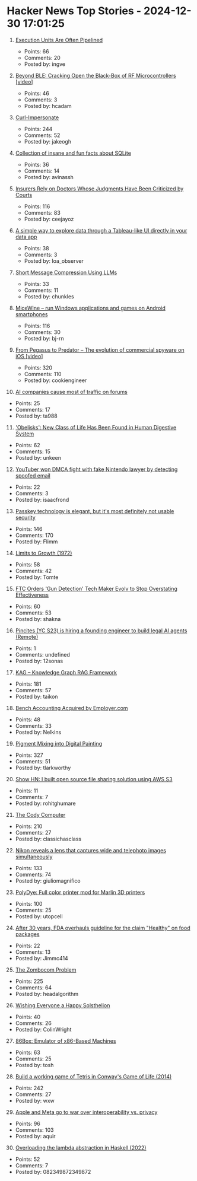 # Hacker News Top Stories - 2024-12-30 17:01:25

1. [Execution Units Are Often Pipelined](https://blog.xoria.org/pipelining/)
   - Points: 66
   - Comments: 20
   - Posted by: ingve

2. [Beyond BLE: Cracking Open the Black-Box of RF Microcontrollers [video]](https://media.ccc.de/v/38c3-beyond-ble-cracking-open-the-black-box-of-rf-microcontrollers)
   - Points: 46
   - Comments: 3
   - Posted by: hcadam

3. [Curl-Impersonate](https://github.com/lexiforest/curl-impersonate)
   - Points: 244
   - Comments: 52
   - Posted by: jakeogh

4. [Collection of insane and fun facts about SQLite](https://avi.im/blag/2024/sqlite-facts/)
   - Points: 36
   - Comments: 14
   - Posted by: avinassh

5. [Insurers Rely on Doctors Whose Judgments Have Been Criticized by Courts](https://www.propublica.org/article/mental-health-insurance-denials-unitedhealthcare-cigna-doctors)
   - Points: 116
   - Comments: 83
   - Posted by: ceejayoz

6. [A simple way to explore data through a Tableau-like UI directly in your data app](https://github.com/panel-extensions/panel-graphic-walker)
   - Points: 38
   - Comments: 3
   - Posted by: loa_observer

7. [Short Message Compression Using LLMs](https://bellard.org/ts_sms/)
   - Points: 33
   - Comments: 11
   - Posted by: chunkles

8. [MiceWine – run Windows applications and games on Android smartphones](https://github.com/KreitinnSoftware/MiceWine-Application)
   - Points: 116
   - Comments: 30
   - Posted by: bj-rn

9. [From Pegasus to Predator – The evolution of commercial spyware on iOS [video]](https://media.ccc.de/v/38c3-from-pegasus-to-predator-the-evolution-of-commercial-spyware-on-ios)
   - Points: 320
   - Comments: 110
   - Posted by: cookiengineer

10. [AI companies cause most of traffic on forums](https://pod.geraspora.de/posts/17342163)
   - Points: 25
   - Comments: 17
   - Posted by: ta988

11. ['Obelisks': New Class of Life Has Been Found in Human Digestive System](https://www.sciencealert.com/obelisks-entirely-new-class-of-life-has-been-found-in-the-human-digestive-system)
   - Points: 62
   - Comments: 15
   - Posted by: unkeen

12. [YouTuber won DMCA fight with fake Nintendo lawyer by detecting spoofed email](https://arstechnica.com/tech-policy/2024/12/youtuber-won-dmca-fight-with-fake-nintendo-lawyer-by-detecting-spoofed-email/)
   - Points: 22
   - Comments: 3
   - Posted by: isaacfrond

13. [Passkey technology is elegant, but it's most definitely not usable security](https://arstechnica.com/security/2024/12/passkey-technology-is-elegant-but-its-most-definitely-not-usable-security/)
   - Points: 146
   - Comments: 170
   - Posted by: Flimm

14. [Limits to Growth (1972)](http://bit-player.org/extras/limits/)
   - Points: 58
   - Comments: 42
   - Posted by: Tomte

15. [FTC Orders 'Gun Detection' Tech Maker Evolv to Stop Overstating Effectiveness](https://www.techdirt.com/2024/12/30/ftc-orders-gun-detection-tech-maker-evolv-to-stop-overstating-effectiveness-of-its-glorified-metal-detectors/)
   - Points: 60
   - Comments: 53
   - Posted by: shakna

16. [Pincites (YC S23) is hiring a founding engineer to build legal AI agents (Remote)](https://www.ycombinator.com/companies/pincites/jobs)
   - Points: 1
   - Comments: undefined
   - Posted by: 12sonas

17. [KAG – Knowledge Graph RAG Framework](https://github.com/OpenSPG/KAG)
   - Points: 181
   - Comments: 57
   - Posted by: taikon

18. [Bench Accounting Acquired by Employer.com](https://www.bench.co/)
   - Points: 48
   - Comments: 33
   - Posted by: Nelkins

19. [Pigment Mixing into Digital Painting](https://scrtwpns.com/mixbox/)
   - Points: 327
   - Comments: 51
   - Posted by: tlarkworthy

20. [Show HN: I built open source file sharing solution using AWS S3](https://s3-file-share-for-free-35n2u.kinsta.app/)
   - Points: 11
   - Comments: 7
   - Posted by: rohitghumare

21. [The Cody Computer](https://www.codycomputer.org/)
   - Points: 210
   - Comments: 27
   - Posted by: classichasclass

22. [Nikon reveals a lens that captures wide and telephoto images simultaneously](https://www.digitalcameraworld.com/cameras/dash-cams/nikon-reveals-incredible-lens-that-captures-wide-and-telephoto-images-simultaneously)
   - Points: 133
   - Comments: 74
   - Posted by: giuliomagnifico

23. [PolyDye: Full color printer mod for Marlin 3D printers](https://github.com/cooljjj33/PolyDye)
   - Points: 100
   - Comments: 25
   - Posted by: utopcell

24. [After 30 years, FDA overhauls guideline for the claim "Healthy" on food packages](https://www.wsj.com/health/wellness/healthy-food-quiz-fda-4d41ae56)
   - Points: 22
   - Comments: 13
   - Posted by: Jimmc414

25. [The Zombocom Problem](https://newsletter.squishy.computer/p/the-zombocom-problem)
   - Points: 225
   - Comments: 64
   - Posted by: headalgorithm

26. [Wishing Everyone a Happy Solsthelion](https://www.solipsys.co.uk/ZimExpt/Solsthelion.html)
   - Points: 40
   - Comments: 26
   - Posted by: ColinWright

27. [86Box: Emulator of x86-Based Machines](https://github.com/86Box/86Box)
   - Points: 63
   - Comments: 25
   - Posted by: tosh

28. [Build a working game of Tetris in Conway's Game of Life (2014)](https://codegolf.stackexchange.com/questions/11880/build-a-working-game-of-tetris-in-conways-game-of-life)
   - Points: 242
   - Comments: 27
   - Posted by: wxw

29. [Apple and Meta go to war over interoperability vs. privacy](https://techcrunch.com/2024/12/19/apple-and-meta-go-to-war-over-interoperability-vs-privacy/)
   - Points: 96
   - Comments: 103
   - Posted by: aquir

30. [Overloading the lambda abstraction in Haskell (2022)](https://acatalepsie.fr/posts/overloading-lambda.html)
   - Points: 52
   - Comments: 7
   - Posted by: 082349872349872

